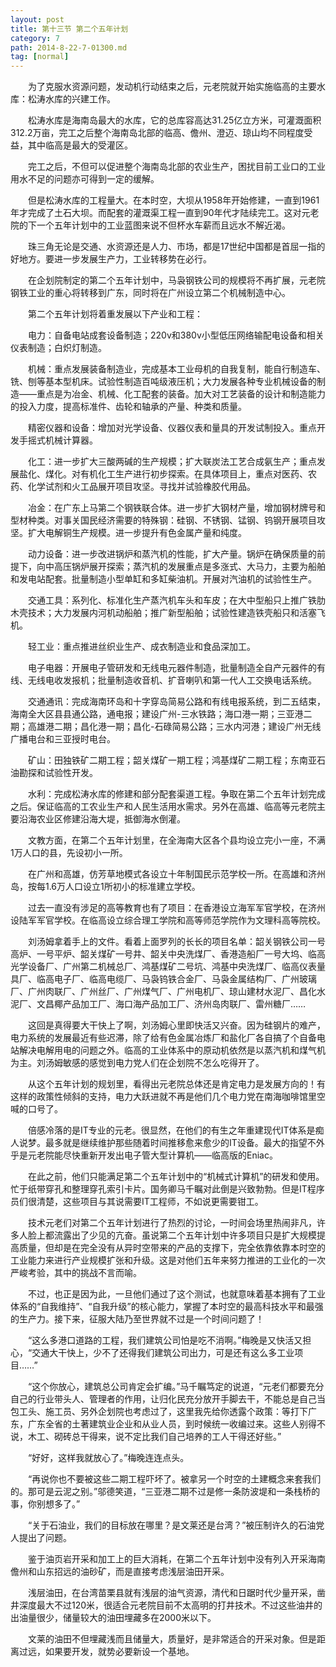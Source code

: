 ```yaml
---
layout: post
title: 第十三节 第二个五年计划
category: 7
path: 2014-8-22-7-01300.md
tag: [normal]
---
```


　　为了克服水资源问题，发动机行动结束之后，元老院就开始实施临高的主要水库：松涛水库的兴建工作。

　　松涛水库是海南岛最大的水库，它的总库容高达31.25亿立方米，可灌溉面积312.2万亩，完工之后整个海南岛北部的临高、儋州、澄迈、琼山均不同程度受益，其中临高是最大的受灌区。

　　完工之后，不但可以促进整个海南岛北部的农业生产，困扰目前工业口的工业用水不足的问题亦可得到一定的缓解。

　　但是松涛水库的工程量大。在本时空，大坝从1958年开始修建，一直到1961年才完成了土石大坝。而配套的灌溉渠工程一直到90年代才陆续完工。这对元老院的下一个五年计划中的工业蓝图来说不但杯水车薪而且远水不解近渴。

　　珠三角无论是交通、水资源还是人力、市场，都是17世纪中国都是首屈一指的好地方。要进一步发展生产力，工业转移势在必行。

　　在企划院制定的第二个五年计划中，马袅钢铁公司的规模将不再扩展，元老院钢铁工业的重心将转移到广东，同时将在广州设立第二个机械制造中心。

　　第二个五年计划将着重发展以下产业和工程：

　　电力：自备电站成套设备制造；220v和380v小型低压网络输配电设备和相关仪表制造；白炽灯制造。

　　机械：重点发展装备制造业，完成基本工业母机的自我复制，能自行制造车、铣、刨等基本型机床。试验性制造百吨级液压机；大力发展各种专业机械设备的制造——重点是为冶金、机械、化工配套的装备。加大对工艺装备的设计和制造能力的投入力度，提高标准件、齿轮和轴承的产量、种类和质量。

　　精密仪器和设备：增加对光学设备、仪器仪表和量具的开发试制投入。重点开发手摇式机械计算器。

　　化工：进一步扩大三酸两碱的生产规模；扩大联炭法工艺合成氨生产；重点发展盐化、煤化。对有机化工生产进行初步探索。在具体项目上，重点对医药、农药、化学试剂和火工品展开项目攻坚。寻找并试验橡胶代用品。

　　冶金：在广东上马第二个钢铁联合体。进一步扩大钢材产量，增加钢材牌号和型材种类。对事关国民经济需要的特殊钢：硅钢、不锈钢、锰钢、钨钢开展项目攻坚。扩大电解铜生产规模。进一步提升有色金属产量和纯度。

　　动力设备：进一步改进锅炉和蒸汽机的性能，扩大产量。锅炉在确保质量的前提下，向中高压锅炉展开探索；蒸汽机的发展重点是多涨式、大马力，主要为船舶和发电站配套。批量制造小型单缸和多缸柴油机。开展对汽油机的试验性生产。

　　交通工具：系列化、标准化生产蒸汽机车头和车皮；在大中型船只上推广铁肋木壳技术；大力发展内河机动船舶；推广新型船舶；试验性建造铁壳船只和活塞飞机。

　　轻工业：重点推进丝织业生产、成衣制造业和食品深加工。

　　电子电器：开展电子管研发和无线电元器件制造，批量制造全自产元器件的有线、无线电收发报机；批量制造收音机、扩音喇叭和第一代人工交换电话系统。

　　交通通讯：完成海南环岛和十字穿岛简易公路和有线电报系统，到二五结束，海南全大区县县通公路，通电报；建设广州-三水铁路；海口港一期；三亚港二期；高雄港二期；昌化港一期；昌化-石碌简易公路；三水内河港；建设广州无线广播电台和三亚授时电台。

　　矿山：田独铁矿二期工程；韶关煤矿一期工程；鸿基煤矿二期工程；东南亚石油勘探和试验性开发。

　　水利：完成松涛水库的修建和部分配套渠道工程。争取在第二个五年计划完成之后。保证临高的工农业生产和人民生活用水需求。另外在高雄、临高等元老院主要沿海农业区修建沿海大堤，抵御海水倒灌。

　　文教方面，在第二个五年计划里，在全海南大区各个县均设立完小一座，不满1万人口的县，先设初小一所。

　　在广州和高雄，仿芳草地模式各设立十年制国民示范学校一所。在高雄和济州岛，按每1.6万人口设立1所初小的标准建立学校。

　　过去一直没有涉足的高等教育也有了项目：在香港设立海军军官学校，在济州设陆军军官学校。在临高设立综合理工学院和高等师范学院作为文理科高等院校。

　　刘汤姆拿着手上的文件。看着上面罗列的长长的项目名单：韶关钢铁公司一号高炉、一号平炉、韶关煤矿一号井、韶关中央洗煤厂、香港造船厂一号大坞、临高光学设备厂、广州第二机械总厂、鸿基煤矿二号坑、鸿基中央洗煤厂、临高仪表量具厂、临高电子厂、临高电缆厂、马袅钨铁合金厂、马袅金属结构厂、广州玻璃厂、广州肉联厂、广州丝厂、广州煤气厂、广州电机厂、琼山建材水泥厂、昌化水泥厂、文昌椰产品加工厂、海口海产品加工厂、济州岛肉联厂、雷州糖厂……

　　这回是真得要大干快上了啊，刘汤姆心里即快活又兴奋。因为硅钢片的难产，电力系统的发展最近有些迟滞，除了给有色金属冶炼厂和盐化厂各自搞了个自备电站解决电解用电的问题之外。临高的工业体系中的原动机依然是以蒸汽机和煤气机为主。刘汤姆敏感的感觉到电力党人们在企划院不怎么吃得开了。

　　从这个五年计划的规划里，看得出元老院总体还是肯定电力是发展方向的！有这样的政策性倾斜的支持，电力大跃进就不再是他们几个电力党在南海咖啡馆里空喊的口号了。

　　倍感冷落的是IT专业的元老。很显然，在他们的有生之年重建现代IT体系是痴人说梦。最多就是继续维护那些随着时间推移愈来愈少的IT设备。最大的指望不外乎是元老院能尽快重新开发出电子管大型计算机——临高版的Eniac。

　　在此之前，他们只能满足第二个五年计划中的“机械式计算机”的研发和使用。忙于纸带穿孔和整理穿孔索引卡片。国务卿马千瞩对此倒是兴致勃勃。但是IT程序员们很清楚，这些项目与其说需要IT工程师，不如说更需要钳工。

　　技术元老们对第二个五年计划进行了热烈的讨论，一时间会场里热闹非凡，许多人脸上都流露出了少见的亢奋。虽说第二个五年计划中许多项目只是扩大规模提高质量，但却是在完全没有从异时空带来的产品的支撑下，完全依靠依靠本时空的工业能力来进行产业规模扩张和升级。这是对他们五年来努力推进的工业化的一次严峻考验，其中的挑战不言而喻。

　　不过，也正是因为此，一旦他们通过了这个测试，也就意味着基本拥有了工业体系的“自我维持”、“自我升级”的核心能力，掌握了本时空的最高科技水平和最强的生产力。接下来，征服大陆乃至世界就不过是一个时间问题了！

　　“这么多港口道路的工程，我们建筑公司怕是吃不消啊。”梅晚是又快活又担心，“交通大干快上，少不了还得我们建筑公司出力，可是还有这么多工业项目……”

　　“这个你放心，建筑总公司肯定会扩编。”马千瞩笃定的说道，“元老们都要充分自己的行业带头人、管理者的作用，让归化民充分放开手脚去干，不能总是自己当包工头、施工员、另外企划院也考虑过了，这里我先给你透露个政策：等打下广东，广东全省的土著建筑业企业和从业人员，到时候统一收编过来。这些人别得不说，木工、砌砖总干得来，说不定比我们自己培养的工人干得还好些。”

　　“好好，这样我就放心了。”梅晚连连点头。

　　“再说你也不要被这些二期工程吓坏了。被拿另一个时空的土建概念来套我们的。那可是云泥之别。”邬德笑道，“三亚港二期不过是修一条防波堤和一条栈桥的事，你别想多了。”

　　“关于石油业，我们的目标放在哪里？是文莱还是台湾？”被压制许久的石油党人提出了问题。

　　鉴于油页岩开采和加工上的巨大消耗，在第二个五年计划中没有列入开采海南儋州和山东招远的油砂矿，而是直接考虑浅层油田开采。

　　浅层油田，在台湾苗栗县就有浅层的油气资源，清代和日踞时代少量开采，凿井深度最大不过120米，很适合元老院目前不太高明的打井技术。不过这些油井的出油量很少，储量较大的油田埋藏多在2000米以下。

　　文莱的油田不但埋藏浅而且储量大，质量好，是非常适合的开采对象。但是距离过远，如果要开发，就势必要新设一个基地。
